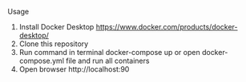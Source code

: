 Usage

1. Install Docker Desktop https://www.docker.com/products/docker-desktop/
2. Clone this repository
3. Run command in terminal docker-compose up or open docker-compose.yml file and run all containers
4. Open browser http://localhost:90
